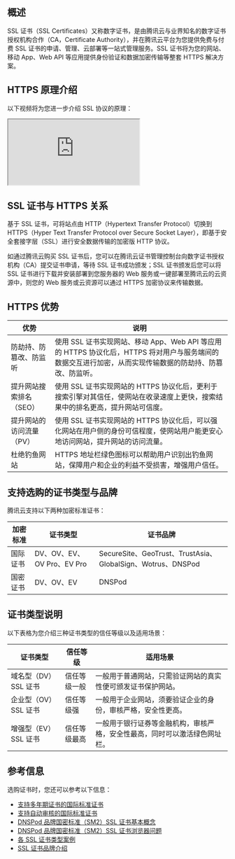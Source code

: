 ## 概述
SSL 证书（SSL Certificates）又称数字证书，是由腾讯云与业界知名的数字证书授权机构合作（CA，Certificate Authority），并在腾讯云平台为您提供免费与付费 SSL 证书的申请、管理、云部署等一站式管理服务。SSL 证书将为您的网站、移动 App、Web API 等应用提供身份验证和数据加密传输等整套 HTTPS 解决方案。

## HTTPS 原理介绍
以下视频将为您进一步介绍 SSL 协议的原理：

<div class="doc-video-mod"><iframe src="https://cloud.tencent.com/edu/learning/quick-play/1413-19076?source=gw.doc.media&withPoster=1&notip=1"></iframe></div>


## SSL 证书与 HTTPS 关系
基于 SSL 证书，可将站点由 HTTP（Hypertext Transfer Protocol）切换到 HTTPS（Hyper Text Transfer Protocol over Secure Socket Layer），即基于安全套接字层（SSL）进行安全数据传输的加密版 HTTP 协议。

如通过腾讯云购买 SSL 证书后，您可以在腾讯云证书管理控制台向数字证书授权机构（CA）提交证书申请，等待 SSL 证书成功颁发；SSL 证书颁发后您可以将 SSL 证书进行下载并安装部署到您服务器的 Web 服务或一键部署至腾讯云的云资源中，则您的 Web 服务或云资源可以通过 HTTPS 加密协议来传输数据。


## HTTPS 优势
<table>
<thead>
  <tr>
    <th width="20%">优势</th>
    <th>说明</th>
  </tr>
</thead>
<tbody>
  <tr>
    <td>防劫持、防篡改、防监听</td>
    <td>使用 SSL 证书实现网站、移动 App、Web API 等应用的 HTTPS 协议化后，HTTPS 将对用户与服务端间的数据交互进行加密，从而实现传输数据的防劫持、防篡改、防监听。</td>
  </tr>
  <tr>
    <td>提升网站搜索排名（SEO）</td>
    <td>使用 SSL 证书实现网站的 HTTPS 协议化后，更利于搜索引擎对其信任，使网站在收录速度上更快，搜索结果中的排名更高，提升网站可信度。</td>
		</tr>
		  <tr>
    <td>提升网站的访问流量（PV）</td>
    <td>使用 SSL 证书实现网站的 HTTPS 协议化后，可以强化网站在用户侧的身份可信程度，使网站用户能更安心地访问网站，提升网站的访问流量。</td>
		</tr>
		  <tr>
    <td>杜绝钓鱼网站</td>
    <td>HTTPS 地址栏绿色图标可以帮助用户识别出钓鱼网站，保障用户和企业的利益不受损害，增强用户信任。</td>
		</tr>
		</thead>
</table>

## 支持选购的证书类型与品牌

腾讯云支持以下两种加密标准证书：

<table>
<thead>
  <tr>
    <th>加密标准</th>
    <th>证书类型</th>
    <th>证书品牌</th>
  </tr>
</thead>
<tbody>
  <tr>
    <td>国际证书</td>
    <td>DV、OV、EV、OV Pro、EV Pro</td>
    <td>SecureSite、GeoTrust、TrustAsia、GlobalSign、Wotrus、DNSPod</td>
  </tr>
  <tr>
    <td>国密证书</td>
    <td>DV、OV、EV</td>
    <td>DNSPod</td>
		</tr>
</table>


## 证书类型说明
以下表格为您介绍三种证书类型的信任等级以及适用场景：
<table>
<thead>
  <tr>
    <th>证书类型</th>
    <th>信任等级</th>
		<th>适用场景</th>
  </tr>
</thead>
<tbody>
  <tr>
    <td>域名型（DV）SSL 证书</td>
    <td>信任等级一般</td>
		 <td>一般用于普通网站，只需验证网站的真实性便可颁发证书保护网站。</td>
  </tr>
  <tr>
    <td>企业型（OV）SSL 证书</td>
    <td>信任等级强</td>
				 <td>一般用于企业网站，须要验证企业的身份，审核严格，安全性更高。</td>
		</tr>
		  <tr>
    <td>增强型（EV）SSL 证书</td>
    <td>信任等级最高</td>
		 <td>一般用于银行证券等金融机构，审核严格，安全性最高，同时可以激活绿色网址栏。</td>
		</tr>
</table>

## 参考信息
选购证书时，您还可以参考以下信息：

- [支持多年期证书的国际标准证书](https://cloud.tencent.com/document/product/400/52953#.E4.BB.80.E4.B9.88.E6.98.AF.E5.A4.9A.E5.B9.B4.E6.9C.9F.E8.AF.81.E4.B9.A6)
- [支持自动审核的国际标准证书](https://cloud.tencent.com/document/product/400/52953#certificate)
- [DNSPod 品牌国密标准（SM2）SSL 证书基本概念](https://cloud.tencent.com/document/product/400/47407)
- [DNSPod 品牌国密标准（SM2）SSL 证书浏览器问题](https://cloud.tencent.com/document/product/400/47408)
- [各 SSL 证书类型案例](https://cloud.tencent.com/document/product/400/47051)
- [SSL 证书品牌介绍](https://cloud.tencent.com/document/product/400/47054)

